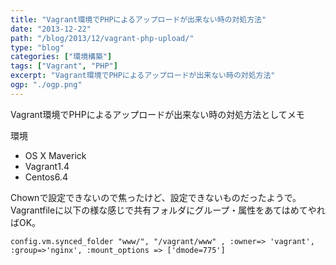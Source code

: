 ```yaml
---
title: "Vagrant環境でPHPによるアップロードが出来ない時の対処方法"
date: "2013-12-22"
path: "/blog/2013/12/vagrant-php-upload/"
type: "blog"
categories: ["環境構築"]
tags: ["Vagrant", "PHP"]
excerpt: "Vagrant環境でPHPによるアップロードが出来ない時の対処方法"
ogp: "./ogp.png"
---
```


Vagrant環境でPHPによるアップロードが出来ない時の対処方法としてメモ

環境  
- OS X Maverick  
- Vagrant1.4  
- Centos6.4

Chownで設定できないので焦ったけど、設定できないものだったようで。 Vagrantfileに以下の様な感じで共有フォルダにグループ・属性をあてはめてやればOK。

```
config.vm.synced_folder "www/", "/vagrant/www" , :owner=> 'vagrant', :group=>'nginx', :mount_options => ['dmode=775']
```
